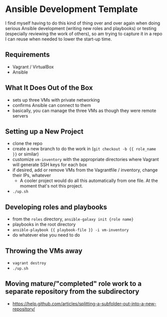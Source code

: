 # Ansible Development Template

I find myself having to do this kind of thing over and over again when doing serious Ansible development (writing new roles and playbooks) or testing (especially reviewing the work of others), so am trying to capture it in a repo I can reuse when needed to lower the start-up time.

## Requirements

- Vagrant / VirtualBox
- Ansible

## What It Does Out of the Box
- sets up three VMs with private networking
- confirms Ansible can connect to them
- basically, you can manage the three VMs as though they were remote servers

## Setting up a New Project

- clone the repo
- create a new branch to do the work in (`git checkout -b {{ role_name }}` or similar)
- customize `vm-inventory` with the appropriate directories where Vagrant will generate SSH keys for each box
- if desired, add or remove VMs from the Vagrantfile / inventory, change their IPs, whatever
  - A cooler project would do all this automatically from one file. At the moment that's not this project.
- `./up.sh`

## Developing roles and playbooks

- from the `roles` directory, `ansible-galaxy init {role name}`
- playbooks in the root directory
- `ansible-playbook {{ playbook-file }} -i vm-inventory`
- do whatever else you need to do

## Throwing the VMs away

- `vagrant destroy`
- `./up.sh`

## Moving mature/"completed" role work to a separate repository from the subdirectory

- https://help.github.com/articles/splitting-a-subfolder-out-into-a-new-repository/
